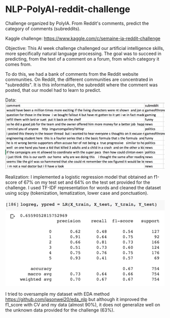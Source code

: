 # NLP-PolyAI-reddit-challenge
Challenge organized by PolyIA. From Reddit's comments, predict the category of comments (subreddits). 

Kaggle challenge: https://www.kaggle.com/c/semaine-ia-reddit-challenge 

Objective: This AI week challenge challenged our artificial intelligence skills, more specifically natural language processing. The goal was to succeed in predicting, from the text of a comment on a forum, from which category it comes from.

To do this, we had a bank of comments from the Reddit website communities. On Reddit, the different communities are concentrated in "subreddits". It is this information, the subreddit where the comment was posted, that our model had to learn to predict.

Data:
![alt text](data.png)

Realization: I implemented a logistic regression model that obtained an f1-score of 67% on my test set and 64% on the test set provided for the challenge. I used TF-IDF representation for words and cleaned the dataset using scipy (tokenization, lematization, lower case and ponctuation). 

![alt text](logistic_reg_res.png)

I tried to oversample my dataset with EDA method https://github.com/jasonwei20/eda_nlp but although it improved the f1_score with CV and my data (almost 90%), it does not generalize well on the unknown data provided for the challenge (63%).


